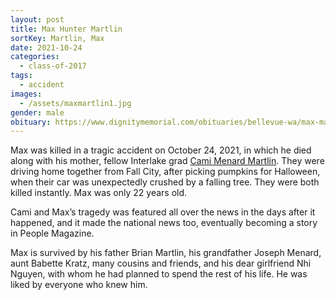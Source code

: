```yaml
---
layout: post
title: Max Hunter Martlin
sortKey: Martlin, Max
date: 2021-10-24
categories:
  - class-of-2017
tags:
  - accident
images:
  - /assets/maxmartlin1.jpg
gender: male
obituary: https://www.dignitymemorial.com/obituaries/bellevue-wa/max-martlin-10423214
---
```


Max was killed in a tragic accident on October 24, 2021, in which he died along with his mother, fellow Interlake grad [Cami Menard Martlin](https://ihsmemorial.org/class-of-1980/camille-lynette-cami-menard/). They were driving home together from Fall City, after picking pumpkins for Halloween, when their car was unexpectedly crushed by a falling tree. They were both killed instantly. Max was only 22 years old.

Cami and Max’s tragedy was featured all over the news in the days after it happened, and it made the national news too, eventually becoming a story in People Magazine.

Max is survived by his father Brian Martlin, his grandfather Joseph Menard, aunt Babette Kratz, many cousins and friends, and his dear girlfriend Nhi Nguyen, with whom he had planned to spend the rest of his life. He was liked by everyone who knew him.
